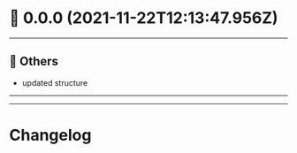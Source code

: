 # :confetti_ball: 0.0.0 (2021-11-22T12:13:47.956Z)
- - -
## :newspaper: Others
* updated structure
- - -
- - -
# Changelog
